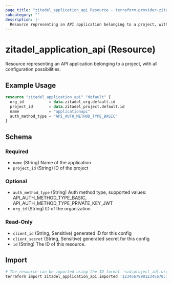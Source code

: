 ```yaml
---
page_title: "zitadel_application_api Resource - terraform-provider-zitadel"
subcategory: ""
description: |-
  Resource representing an API application belonging to a project, with all configuration possibilities.
---
```


# zitadel_application_api (Resource)

Resource representing an API application belonging to a project, with all configuration possibilities.

## Example Usage

```terraform
resource "zitadel_application_api" "default" {
  org_id           = data.zitadel_org.default.id
  project_id       = data.zitadel_project.default.id
  name             = "applicationapi"
  auth_method_type = "API_AUTH_METHOD_TYPE_BASIC"
}
```

<!-- schema generated by tfplugindocs -->
## Schema

### Required

- `name` (String) Name of the application
- `project_id` (String) ID of the project

### Optional

- `auth_method_type` (String) Auth method type, supported values: API_AUTH_METHOD_TYPE_BASIC, API_AUTH_METHOD_TYPE_PRIVATE_KEY_JWT
- `org_id` (String) ID of the organization

### Read-Only

- `client_id` (String, Sensitive) generated ID for this config
- `client_secret` (String, Sensitive) generated secret for this config
- `id` (String) The ID of this resource.

## Import

```bash
# The resource can be imported using the ID format `<id:project_id[:org_id][:client_id][:client_secret]>`, e.g.
terraform import zitadel_application_api.imported '123456789012345678:123456789012345678:123456789012345678:123456789012345678@zitadel:JuaDFFeOak5DGE655KCYPSAclSkbMVEJXXuX1lEMBT14eLMSs0A0qhafKX5SA2Df'
```
